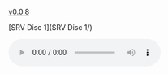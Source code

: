  [v0.0.8](https://github.com/littleflute/Stevie-Ray-Vaughan/edit/master/README.md)

[SRV Disc 1](SRV Disc 1/)

<audio controls id="player"> 
  <source src="https://littleflute.github.io/Stevie-Ray-Vaughan/SRV Disc 1/18 Ask Me No Questions.mp3" type="audio/mpeg">
Your browser does not support the audio element.
</audio>
<div id="xd"> 
</div>
<script>
var d = document.getElementById("xd"); 
var html = d.innerHTML; 
html += " ABBA<br>ABBA gold<br>CD:<br>";
for(var n=1; n<=19; n++)
{	
 	html += fNewBtn(n);

} 
d.innerHTML = html;

var p = document.getElementById("player");
function f(i)
{
    var s = "https://littleflute.github.io/Stevie-Ray-Vaughan/SRV Disc 1/";
    if(i==1)
    {
        s += "01 Thunderbird.mp3";
    }
    else if(i==2)
    {
        s += "02 I'm Cryin'.mp3";
    }
    else if(i==3)
    {
        s += "03 You're Gonna Miss Me Baby.mp3";
    }
    else if(i==4)
    {
        s += "04 They Call Me Guitar Hurricane [Live].mp3";
    }
    else if(i==5)
    {
        s += "05 All Your Love (I Miss Loving) [Live].mp3";
    }
    else if(i==6)
    {
        s += "06 Come on, Pt. 3.mp3";
    }
    else if(i==7)
    {
        s += "07 Letter to My Girlfriend.mp3";
    }
    else if(i==8)
    {
        s += "08 Lenny.mp3";
    }
    else if(i==9)
    {
        s += "09 Don't Lose Your Cool [Live].mp3";
    }
    else if(i==14)
    {
        s += "14 Pride and Joy.mp3";
    }
    else if(i==16)
    {
        s += "16 Hug You, Squeeze You [Live].mp3";
    }
    else if(i==17)
    {
        s += "17 Don't Stop by the Creek, Son.mp3";
    }
    else if(i==18)
    {
        s += "18 Ask Me No Questions.mp3";
    }
    else
    {
        if(i<10) 
        {
    	    s += "0";
        } 
        s += i;
        s += "_曲目 ";
        s += i;
        s += ".mp3";
    }
	p.src = s; 
    p.play();
}
function fNewBtn(i)
{
	var rHTML = "";
    rHTML = "<button onclick='f(";
    rHTML += i;
    rHTML += ");'>";
    rHTML += i;
    rHTML += "</button>";
    return rHTML;
}
</script>







